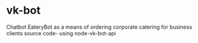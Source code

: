 # vk-bot
Chatbot EateryBot as a means of ordering corporate catering for business clients source code- using node-vk-bot-api 
